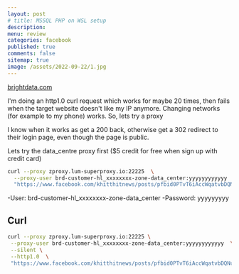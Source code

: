 ```yaml
---
layout: post
# title: MSSQL PHP on WSL setup
description: 
menu: review
categories: facebook
published: true 
comments: false     
sitemap: true
image: /assets/2022-09-22/1.jpg
---
```


<!-- ![alt text](/assets/2022-11-03/2.jpg "email")](/assets/2022-11-03/2.jpg) -->

[brightdata.com](https://brightdata.com)

I'm doing an http1.0 curl request which works for maybe 20 times, then fails when the target website doesn't like my IP anymore. Changing networks (for example to my phone) works. So, lets try a proxy 

I know when it works as get a 200 back, otherwise get a 302 redirect to their login page, even though the page is public.


Lets try the data_centre proxy first ($5 credit for free when sign up with credit card)

```bash
curl --proxy zproxy.lum-superproxy.io:22225  \
  --proxy-user brd-customer-hl_xxxxxxxx-zone-data_center:yyyyyyyyyyyy  \
  "https://www.facebook.com/khitthitnews/posts/pfbid0PTvT6iAccWqatvbDQNuqpFwL5WKzHuLK4QjP97Fwut637CV3XXQU53z1s2bJMAKwl"
```

-User: brd-customer-hl_xxxxxxxx-zone-data_center
-Password: yyyyyyyyy 


## Curl

```bash
curl --proxy zproxy.lum-superproxy.io:22225 \
 --proxy-user brd-customer-hl_xxxxxxxx-zone-data_center:yyyyyyyyyyyy  \
 --silent \
 --http1.0  \
 "https://www.facebook.com/khitthitnews/posts/pfbid0PTvT6iAccWqatvbDQNuqpFwL5WKzHuLK4QjP97Fwut637CV3XXQU53z1s2bJMAKwl"
```


